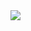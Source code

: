 <img src="https://github-stats-pinokokol.vercel.app/api?username=pinokokol&show_icons=true&hide_border=true&hide_rank&hide=stars"/>
